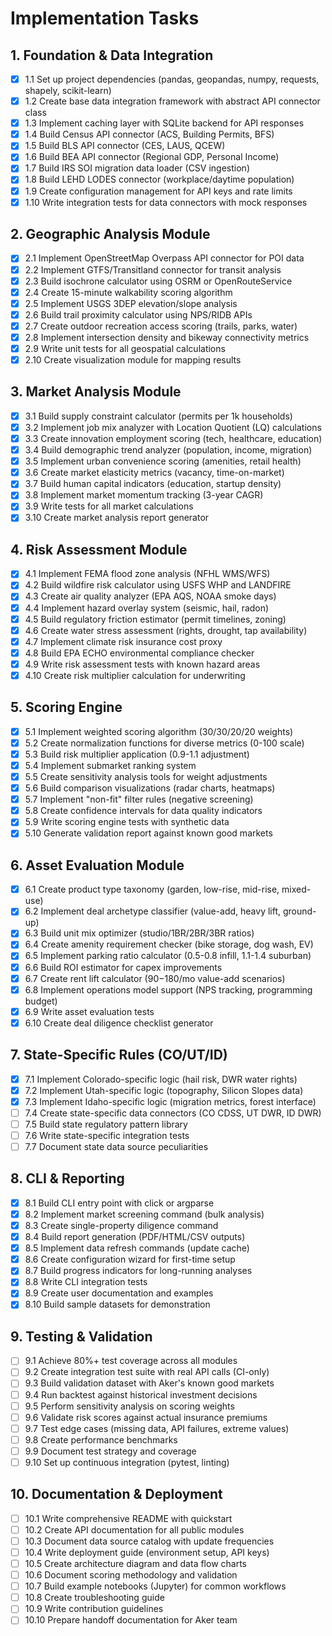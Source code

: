 # Implementation Tasks

## 1. Foundation & Data Integration

- [x] 1.1 Set up project dependencies (pandas, geopandas, numpy, requests, shapely, scikit-learn)
- [x] 1.2 Create base data integration framework with abstract API connector class
- [x] 1.3 Implement caching layer with SQLite backend for API responses
- [x] 1.4 Build Census API connector (ACS, Building Permits, BFS)
- [x] 1.5 Build BLS API connector (CES, LAUS, QCEW)
- [x] 1.6 Build BEA API connector (Regional GDP, Personal Income)
- [x] 1.7 Build IRS SOI migration data loader (CSV ingestion)
- [x] 1.8 Build LEHD LODES connector (workplace/daytime population)
- [x] 1.9 Create configuration management for API keys and rate limits
- [x] 1.10 Write integration tests for data connectors with mock responses

## 2. Geographic Analysis Module

- [x] 2.1 Implement OpenStreetMap Overpass API connector for POI data
- [x] 2.2 Implement GTFS/Transitland connector for transit analysis
- [x] 2.3 Build isochrone calculator using OSRM or OpenRouteService
- [x] 2.4 Create 15-minute walkability scoring algorithm
- [x] 2.5 Implement USGS 3DEP elevation/slope analysis
- [x] 2.6 Build trail proximity calculator using NPS/RIDB APIs
- [x] 2.7 Create outdoor recreation access scoring (trails, parks, water)
- [x] 2.8 Implement intersection density and bikeway connectivity metrics
- [x] 2.9 Write unit tests for all geospatial calculations
- [x] 2.10 Create visualization module for mapping results

## 3. Market Analysis Module

- [x] 3.1 Build supply constraint calculator (permits per 1k households)
- [x] 3.2 Implement job mix analyzer with Location Quotient (LQ) calculations
- [x] 3.3 Create innovation employment scoring (tech, healthcare, education)
- [x] 3.4 Build demographic trend analyzer (population, income, migration)
- [x] 3.5 Implement urban convenience scoring (amenities, retail health)
- [x] 3.6 Create market elasticity metrics (vacancy, time-on-market)
- [x] 3.7 Build human capital indicators (education, startup density)
- [x] 3.8 Implement market momentum tracking (3-year CAGR)
- [x] 3.9 Write tests for all market calculations
- [x] 3.10 Create market analysis report generator

## 4. Risk Assessment Module

- [x] 4.1 Implement FEMA flood zone analysis (NFHL WMS/WFS)
- [x] 4.2 Build wildfire risk calculator using USFS WHP and LANDFIRE
- [x] 4.3 Create air quality analyzer (EPA AQS, NOAA smoke days)
- [x] 4.4 Implement hazard overlay system (seismic, hail, radon)
- [x] 4.5 Build regulatory friction estimator (permit timelines, zoning)
- [x] 4.6 Create water stress assessment (rights, drought, tap availability)
- [x] 4.7 Implement climate risk insurance cost proxy
- [x] 4.8 Build EPA ECHO environmental compliance checker
- [x] 4.9 Write risk assessment tests with known hazard areas
- [x] 4.10 Create risk multiplier calculation for underwriting

## 5. Scoring Engine

- [x] 5.1 Implement weighted scoring algorithm (30/30/20/20 weights)
- [x] 5.2 Create normalization functions for diverse metrics (0-100 scale)
- [x] 5.3 Build risk multiplier application (0.9-1.1 adjustment)
- [x] 5.4 Implement submarket ranking system
- [x] 5.5 Create sensitivity analysis tools for weight adjustments
- [x] 5.6 Build comparison visualizations (radar charts, heatmaps)
- [x] 5.7 Implement "non-fit" filter rules (negative screening)
- [x] 5.8 Create confidence intervals for data quality indicators
- [x] 5.9 Write scoring engine tests with synthetic data
- [x] 5.10 Generate validation report against known good markets

## 6. Asset Evaluation Module

- [x] 6.1 Create product type taxonomy (garden, low-rise, mid-rise, mixed-use)
- [x] 6.2 Implement deal archetype classifier (value-add, heavy lift, ground-up)
- [x] 6.3 Build unit mix optimizer (studio/1BR/2BR/3BR ratios)
- [x] 6.4 Create amenity requirement checker (bike storage, dog wash, EV)
- [x] 6.5 Implement parking ratio calculator (0.5-0.8 infill, 1.1-1.4 suburban)
- [x] 6.6 Build ROI estimator for capex improvements
- [x] 6.7 Create rent lift calculator ($90-$180/mo value-add scenarios)
- [x] 6.8 Implement operations model support (NPS tracking, programming budget)
- [x] 6.9 Write asset evaluation tests
- [x] 6.10 Create deal diligence checklist generator

## 7. State-Specific Rules (CO/UT/ID)

- [x] 7.1 Implement Colorado-specific logic (hail risk, DWR water rights)
- [x] 7.2 Implement Utah-specific logic (topography, Silicon Slopes data)
- [x] 7.3 Implement Idaho-specific logic (migration metrics, forest interface)
- [ ] 7.4 Create state-specific data connectors (CO CDSS, UT DWR, ID DWR)
- [ ] 7.5 Build state regulatory pattern library
- [ ] 7.6 Write state-specific integration tests
- [ ] 7.7 Document state data source peculiarities

## 8. CLI & Reporting

- [x] 8.1 Build CLI entry point with click or argparse
- [x] 8.2 Implement market screening command (bulk analysis)
- [x] 8.3 Create single-property diligence command
- [x] 8.4 Build report generation (PDF/HTML/CSV outputs)
- [x] 8.5 Implement data refresh commands (update cache)
- [x] 8.6 Create configuration wizard for first-time setup
- [x] 8.7 Build progress indicators for long-running analyses
- [x] 8.8 Write CLI integration tests
- [x] 8.9 Create user documentation and examples
- [x] 8.10 Build sample datasets for demonstration

## 9. Testing & Validation

- [ ] 9.1 Achieve 80%+ test coverage across all modules
- [ ] 9.2 Create integration test suite with real API calls (CI-only)
- [ ] 9.3 Build validation dataset with Aker's known good markets
- [ ] 9.4 Run backtest against historical investment decisions
- [ ] 9.5 Perform sensitivity analysis on scoring weights
- [ ] 9.6 Validate risk scores against actual insurance premiums
- [ ] 9.7 Test edge cases (missing data, API failures, extreme values)
- [ ] 9.8 Create performance benchmarks
- [ ] 9.9 Document test strategy and coverage
- [ ] 9.10 Set up continuous integration (pytest, linting)

## 10. Documentation & Deployment

- [ ] 10.1 Write comprehensive README with quickstart
- [ ] 10.2 Create API documentation for all public modules
- [ ] 10.3 Document data source catalog with update frequencies
- [ ] 10.4 Write deployment guide (environment setup, API keys)
- [ ] 10.5 Create architecture diagram and data flow charts
- [ ] 10.6 Document scoring methodology and validation
- [ ] 10.7 Build example notebooks (Jupyter) for common workflows
- [ ] 10.8 Create troubleshooting guide
- [ ] 10.9 Write contribution guidelines
- [ ] 10.10 Prepare handoff documentation for Aker team

